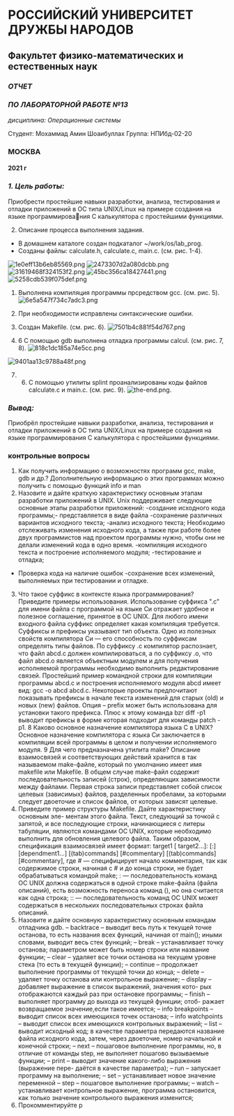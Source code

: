 # РОССИЙСКИЙ УНИВЕРСИТЕТ ДРУЖБЫ НАРОДОВ
## Факультет физико-математических и естественных наук
### *ОТЧЕТ*
### *ПО ЛАБОРАТОРНОЙ РАБОТЕ №13*

*дисциплина: Операционные системы*

Студент: Мохаммад Амин Шоаибуллах
Группа: НПИбд-02-20

### **МОСКВА** 

#### 2021 г



### *1. Цель работы:*
Приобрести простейшие навыки разработки, анализа, тестирования и отладки
приложений в ОС типа UNIX/Linux на примере создания на языке программирования С калькулятора с простейшими функциями.

2.	Описание процесса выполнения задания.
-	В домашнем каталоге создан подкаталог ~/work/os/lab_prog.
-	Созданы файлы: calculate.h, calculate.c, main.c. (см. рис. 1-4).

![1e0eff13b6eb85569.png](https://ic.wampi.ru/2021/06/05/1e0eff13b6eb85569.png)
![2473307d2a080dcbb.png](https://ic.wampi.ru/2021/06/05/2473307d2a080dcbb.png)
![31619468f324153f2.png](https://ic.wampi.ru/2021/06/05/31619468f324153f2.png)
![45bc356ca18427441.png](https://ic.wampi.ru/2021/06/05/45bc356ca18427441.png)
![5258cdb539f075def.png](https://ic.wampi.ru/2021/06/05/5258cdb539f075def.png)

1. Выполнена компиляция программы прсредством gcc. (см. рис. 5).
![6e5a547f734c7adc3.png](https://ic.wampi.ru/2021/06/05/6e5a547f734c7adc3.png)

4.	При необходимости исправлены синтаксические ошибки.
5.	Создан Makefile. (см. рис. 6).
![7501b4c881f54d767.png](https://ic.wampi.ru/2021/06/05/7501b4c881f54d767.png)

6. 6	С помощью gdb выполнена отладка программы calcul. (см. рис. 7, 8).
![818c1dc185a74e5cc.png](https://ic.wampi.ru/2021/06/05/818c1dc185a74e5cc.png)

![9401aa13c9788a48f.png](https://ic.wampi.ru/2021/06/05/9401aa13c9788a48f.png)

7. 6.	С помощью утилиты splint проанализированы коды файлов calculate.c и main.c. (см. рис. 9).
![the-end.png](https://ic.wampi.ru/2021/06/05/the-end.png).

### *Вывод:*
Приобрёл простейшие навыки разработки, анализа, тестирования и отладки приложений в ОС типа UNIX/Linux на примере создания на языке программирования С калькулятора с простейшими функциями.

### контрольные вопросы
1. Как получить информацию о возможностях программ gcc, make, gdb и др.?
Дополнительную информацию о этих программах можно получить с помощью функций info и man
2. Назовите и дайте краткую характеристику основным этапам разработки приложений в UNIX.
Unix поддерживает следующие основные этапы разработки приложений:
-создание исходного кода программы;- представляется в виде файла
-сохранение различных вариантов исходного текста;
-анализ исходного текста; Необходимо отслеживать изменения исходного кода, а также при работе более двух программистов над проектом программы нужно, чтобы они не делали изменений кода в одно время.
-компиляция исходного текста и построение исполняемого модуля;
-тестирование и отладка; 
- Проверка кода на наличие ошибок
-сохранение всех изменений, выполняемых при тестировании и отладке.
3. Что такое суффикс в контексте языка программирования? Приведите примеры
использования.
Использование суффикса ".с" для имени файла с программой на языке Си отражает удобное и полезное соглашение, принятое в ОС UNIX. Для любого имени входного файла суффикс определяет какая компиляция требуется. Суффиксы и префиксы указывают тип объекта. Одно из полезных свойств компилятора Си — его способность по суффиксам определять типы файлов. По суффиксу .c компилятор распознает, что файл abcd.c должен компилироваться, а по суффиксу .o, что файл abcd.о является объектным модулем и для получения исполняемой программы необходимо выполнить редактирование связей. Простейший пример командной строки для компиляции программы abcd.c и построения исполняемого модуля abcd имеет вид: gcc -o abcd abcd.c.
Некоторые проекты предпочитают показывать префиксы в начале текста изменений для старых (old) и новых (new) файлов. Опция – prefix может быть использована для установки такого префикса. Плюс к этому команда bzr diff -p1 выводит префиксы в форме которая подходит для команды patch -p1.
8	Каково основное назначение компилятора языка С в UNIX?
Основное назначение компилятора с языка Си заключается в компиляции всей программы в целом и получении исполняемого модуля.
9	Для чего предназначена утилита make?
Описание взаимосвязей и соответствующих действий хранится в так называемом make-файле, который по умолчанию имеет имя makefile или Makefile. В общем случае make-файл содержит последовательность записей (строк), определяющих зависимости между файлами. Первая строка записи представляет собой список целевых (зависимых) файлов, разделенных пробелами, за которыми следует двоеточие и список файлов, от которых зависят целевые.
6. Приведите пример структуры Makefile. Дайте характеристику основным эле-
ментам этого файла.
Текст, следующий за точкой с запятой, и все последующие строки, начинающиеся с литеры табуляции, являются командами OC UNIX, которые необходимо выполнить для обновления целевого файла. Таким образом, спецификация взаимосвязей имеет формат:
target1 [ target2...]: [:] [dependment1...]
[(tab)commands]
[#commentary]
[(tab)commands]
[#commentary],
где # — специфицирует начало комментария, так как содержимое строки, начиная с # и до конца строки, не будет обрабатываться командой make; : — последовательность команд ОС UNIX должна содержаться в одной строке make-файла (файла описаний), есть возможность переноса команд (\), но она считается как одна строка; :: — последовательность команд ОС UNIX может содержаться в нескольких последовательных строках файла описаний.
8. Назовите и дайте основную характеристику основным командам отладчика gdb.
– backtrace – выводит весь путь к текущей точке останова, то есть
названия всех функций, начиная от main(); иными словами, выводит
весь стек функций;
– break – устанавливает точку останова; параметром может быть
номер строки или название функции;
– clear – удаляет все точки останова на текущем уровне стека (то есть
в текущей функции);
– continue – продолжает выполнение программы от текущей точки
до конца;
– delete – удаляет точку останова или контрольное выражение;
– display – добавляет выражение в список выражений, значения кото-
рых отображаются каждый раз при остановке программы;
– finish – выполняет программу до выхода из текущей функции; отоб-
ражает возвращаемое значение,если такое имеется;
– info breakpoints – выводит список всех имеющихся точек останова;
– info watchpoints – выводит список всех имеющихся контрольных
выражений;
– list – выводит исходный код; в качестве параметра передаются
название файла исходного кода, затем, через двоеточие, номер
начальной и конечной строки;
– next – пошаговое выполнение программы, но, в отличие от команды
step, не выполняет пошагово вызываемые функции;
– print – выводит значение какого-либо выражения (выражение пере-
даётся в качестве параметра);
– run – запускает программу на выполнение;
– set – устанавливает новое значение переменной
– step – пошаговое выполнение программы;
– watch – устанавливает контрольное выражение, программа остановится, как только значение контрольного выражения изменится;
10. Прокомментируйте р

